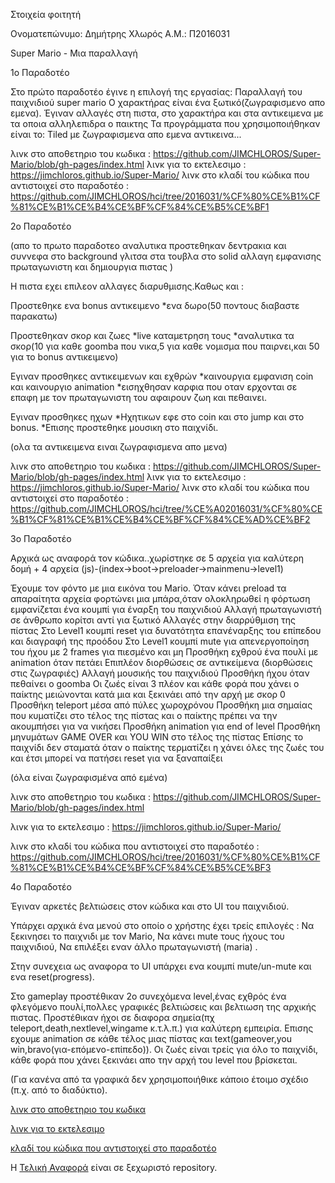 Στοιχεία φοιτητή

Oνοματεπώνυμο: Δημήτρης Χλωρός 
Α.Μ.: Π2016031

Super Mario - Μια παραλλαγή

1ο Παραδοτέο

Στο πρώτο παραδοτέο έγινε η επιλογή της εργασίας: Παραλλαγή του παιχνιδιού super mario
Ο χαρακτήρας είναι ένα ξωτικό(ζωγραφισμενο απο εμενα).
Έγιναν αλλαγές στη πιστα, στο χαρακτήρα και στα αντικειμενα με τα οποια αλληλεπιδρα ο παικτης Τα προγράμματα που χρησιμοποιήθηκαν είναι το: Tiled με ζωγραφισμενα απο εμενα αντικεινα...

λινκ στο αποθετηριο του κωδικα : https://github.com/JIMCHLOROS/Super-Mario/blob/gh-pages/index.html 
λινκ για το εκτελεσιμο : https://jimchloros.github.io/Super-Mario/
λινκ στο κλαδί του κώδικα που αντιστοιχεί στο παραδοτέο : https://github.com/JIMCHLOROS/hci/tree/2016031/%CF%80%CE%B1%CF%81%CE%B1%CE%B4%CE%BF%CF%84%CE%B5%CE%BF1

2ο Παραδοτέο

(απο το πρωτο παραδοτεο αναλυτικα προστεθηκαν δεντρακια και συννεφα στο background γλιτσα στα τουβλα στο solid αλλαγη εμφανισης πρωταγωνιστη και δημιουργια πιστας )

Η πιστα εχει επιλεον αλλαγες διαρυθμισης.Καθως και :

Προστεθηκε ενα bonus αντικειμενο
*ενα δωρο(50 ποντους διαβαστε παρακατω)

Προστεθηκαν σκορ και ζωες
*live καταμετρηση τους
*αναλυτικα τα σκορ(10 για καθε goomba που νικα,5 για καθε νομισμα που παιρνει,και 50 για το bonus αντικειμενο)

Εγιναν προσθηκες αντικειμενων και εχθρών
*καινουργια εμφανιση coin και καινουργιο animation 
*εισηχθησαν καρφια που οταν ερχονται σε επαφη με τον πρωταγωνιστη του αφαιρουν ζωη και πεθαινει.

Εγιναν προσθηκες ηχων
 *Ηχητικων εφε στο coin και στο jump και στο bonus.
 *Επισης προστεθηκε μουσικη στο παιχνίδι.

(ολα τα αντικειμενα ειναι ζωγραφισμενα απο μενα)

λινκ στο αποθετηριο του κωδικα : https://github.com/JIMCHLOROS/Super-Mario/blob/gh-pages/index.html 
λινκ για το εκτελεσιμο : https://jimchloros.github.io/Super-Mario/
λινκ στο κλαδί του κώδικα που αντιστοιχεί στο παραδοτέο : https://github.com/JIMCHLOROS/hci/tree/%CE%A02016031/%CF%80%CE%B1%CF%81%CE%B1%CE%B4%CE%BF%CF%84%CE%AD%CE%BF2



 3ο Παραδοτέο
 
 Αρχικά ως αναφορά τον κώδικα..χωρίστηκε σε 5 αρχεία για καλύτερη δομή + 4 αρχεία (js)-(index->boot->preloader->mainmenu->level1)
 
 Έχουμε τον φόντο με μια εικόνα του Mario.
 Όταν κάνει preload τα απαραίτητα αρχεία φορτώνει μια μπάρα,όταν ολοκληρωθεί η φόρτωση εμφανίζεται ένα κουμπί για έναρξη του παιχνιδιού
 Αλλαγή πρωταγωνιστή σε άνθρωπο κορίτσι αντί για ξωτικό
 Αλλαγές στην διαρρύθμιση της πίστας
 Στο Level1 κουμπί reset για δυνατότητα επανέναρξης του επίπεδου και διαγραφή της προόδου
 Στο Level1 κουμπί mute για απενεργοποίηση του ήχου με 2 frames για πιεσμένο και μη
 Προσθήκη εχθρού ένα πουλί με animation όταν πετάει
 Επιπλέον διορθώσεις σε αντικείμενα (διορθώσεις στις ζωγραφιές)
 Αλλαγή μουσικής του παιχνιδιού
 Προσθήκη ήχου όταν πεθαίνει ο goomba
 Οι ζωές είναι 3 πλέον και κάθε φορά που χάνει ο παίκτης μειώνονται κατά μια και ξεκινάει από την αρχή με σκορ 0
 Προσθήκη teleport μέσα από πύλες χωροχρόνου
 Προσθήκη μια σημαίας που κυματίζει στο τέλος της πίστας και ο παίκτης πρέπει να την ακουμπήσει για να νικήσει
 Προσθήκη animation για end of level
 Προσθήκη μηνυμάτων GAME OVER και YOU WIN στο τέλος της πίστας
 Επίσης το παιχνίδι δεν σταματά όταν ο παίκτης τερματίζει η χάνει όλες της ζωές του και έτσι μπορεί να πατήσει reset για να ξαναπαίξει
 
 (όλα είναι ζωγραφισμένα από εμένα)
 
 λινκ στο αποθετηριο του κωδικα : https://github.com/JIMCHLOROS/Super-Mario/blob/gh-pages/index.html

 λινκ για το εκτελεσιμο : https://jimchloros.github.io/Super-Mario/

 λινκ στο κλαδί του κώδικα που αντιστοιχεί στο παραδοτέο : https://github.com/JIMCHLOROS/hci/tree/2016031/%CF%80%CE%B1%CF%81%CE%B1%CE%B4%CE%BF%CF%84%CE%B5%CE%BF3



4ο Παραδοτέο

Έγιναν αρκετές βελτιώσεις στον κώδικα και στο UI του παιχνιδιού.

Υπάρχει αρχικά ένα μενού στο οποίο ο χρήστης έχει τρείς επιλογές :
Να ξεκινησει το παιχνιδι με τον Mario,
Να κάνει mute τους ήχους του παιχνιδιού,
Να επιλέξει εναν άλλο πρωταγωνιστή (maria) .

Στην συνεχεια ως αναφορα το UI υπάρχει ενα κουμπί mute/un-mute και ενα reset(progress).

Στο gameplay προστέθικαν 2ο συνεχόμενα level,ένας εχθρός ένα φλεγόμενο πουλί,πολλες γραφικές βελτιώσεις και βελτιωση της αρχικής πιστας.
Προστέθικαν ήχοι σε διαφορα σημεία(πχ teleport,death,nextlevel,wingame κ.τ.λ.π.) για καλύτερη εμπειρία.
Επισης εχουμε animation σε κάθε τέλος μιας πίστας και text(gameover,you win,bravo(για-επόμενο-επίπεδο)).
Οι ζωές είναι τρείς για όλο το παιχνίδι, κάθε φορά που χάνει ξεκινάει απο την αρχή του level που βρίσκεται.

(Για κανένα από τα γραφικά δεν χρησιμοποιήθικε κάποιο έτοιμο σχέδιο (π.χ. από το διαδύκτιο).


[λινκ στο αποθετηριο του κωδικα](https://github.com/JIMCHLOROS/Super-Mario/blob/gh-pages/index.html)

[λινκ για το εκτελεσιμο](https://jimchloros.github.io/Super-Mario/)

[κλαδί του κώδικα που αντιστοιχεί στο παραδοτέο](https://github.com/JIMCHLOROS/hci/tree/%CF%802016031/%CF%80%CE%B1%CF%81%CE%B1%CE%B4%CE%BF%CF%84%CE%B5%CE%BF4)

 Η [Τελική Αναφορά](https://jimchloros.github.io/) είναι σε ξεχωριστό repository.

